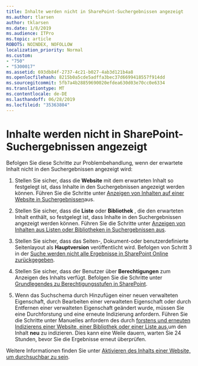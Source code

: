 ```yaml
---
title: Inhalte werden nicht in SharePoint-Suchergebnissen angezeigt
ms.author: tlarsen
author: tklarsen
ms.date: 1/8/2019
ms.audience: ITPro
ms.topic: article
ROBOTS: NOINDEX, NOFOLLOW
localization_priority: Normal
ms.custom:
- "750"
- "5300017"
ms.assetid: 693db84f-2737-4c21-b027-4ab3d121b4a8
ms.openlocfilehash: 8215b0a5cde5adffa3bec37d6699418557f914dd
ms.sourcegitcommit: 5fb7a4b28859690020efdea630d03e70cc0e6334
ms.translationtype: MT
ms.contentlocale: de-DE
ms.lasthandoff: 06/28/2019
ms.locfileid: "35363804"
---
```

# <a name="content-doesnt-appear-in-sharepoint-search-results"></a>Inhalte werden nicht in SharePoint-Suchergebnissen angezeigt

Befolgen Sie diese Schritte zur Problembehandlung, wenn der erwartete Inhalt nicht in den Suchergebnissen angezeigt wird:
  
1. Stellen Sie sicher, dass die **Website** mit dem erwarteten Inhalt so festgelegt ist, dass Inhalte in den Suchergebnissen angezeigt werden können. Führen Sie die Schritte unter [Anzeigen von Inhalten auf einer Website in Suchergebnissen](https://docs.microsoft.com/sharepoint/make-site-content-searchable#show-content-on-a-site-in-search-results)aus.

2. Stellen Sie sicher, dass die **Liste** oder **Bibliothek** , die den erwarteten Inhalt enthält, so festgelegt ist, dass Inhalte in den Suchergebnissen angezeigt werden können. Führen Sie die Schritte unter [Anzeigen von Inhalten aus Listen oder Bibliotheken in Suchergebnissen aus](https://docs.microsoft.com/sharepoint/make-site-content-searchable#show-content-from-lists-or-libraries-in-search-results).

3. Stellen Sie sicher, dass das Seiten-, Dokument-oder benutzerdefinierte Seitenlayout als **Hauptversion** veröffentlicht wird. Befolgen von Schritt 3 in der [Suche werden nicht alle Ergebnisse in SharePoint Online zurückgegeben](https://go.microsoft.com/fwlink/?linkid=874525).

4. Stellen Sie sicher, dass der Benutzer über **Berechtigungen** zum Anzeigen des Inhalts verfügt. Befolgen Sie die Schritte unter [Grundlegendes zu Berechtigungsstufen in SharePoint](https://docs.microsoft.com/en-us/sharepoint/understanding-permission-levels).
    
5. Wenn das Suchschema durch Hinzufügen einer neuen verwalteten Eigenschaft, durch Bearbeiten einer verwalteten Eigenschaft oder durch Entfernen einer verwalteten Eigenschaft geändert wurde, müssen Sie eine Durchforstung und eine erneute Indizierung anfordern. Führen Sie die Schritte unter Manuelles anfordern des durch [forstens und erneuten Indizierens einer Website, einer Bibliothek oder einer Liste aus,](https://docs.microsoft.com/sharepoint/crawl-site-content)um den Inhalt **neu** zu indizieren. Dies kann eine Weile dauern, warten Sie 24 Stunden, bevor Sie die Ergebnisse erneut überprüfen.

Weitere Informationen finden Sie unter [Aktivieren des Inhalts einer Website, um durchsuchbar zu sein](https://docs.microsoft.com/sharepoint/make-site-content-searchable). 
  
